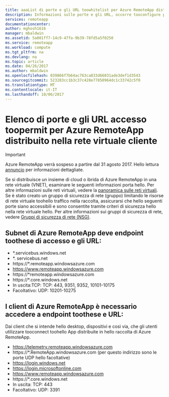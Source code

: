 ```yaml
---
title: aaaList di porte e gli URL toowhitelist per Azure RemoteApp distribuito nella rete virtuale cliente | Documenti Microsoft
description: Informazioni sulle porte e gli URL, occorre tooconfigure per le comunicazioni tramite Azure RemoteApp.
services: remoteapp
documentationcenter: 
author: mghosh1616
manager: mbaldwin
ms.assetid: 5a001ff7-14c9-47fa-9b39-78fd5a5f0250
ms.service: remoteapp
ms.workload: compute
ms.tgt_pltfrm: na
ms.devlang: na
ms.topic: article
ms.date: 04/26/2017
ms.author: mbaldwin
ms.openlocfilehash: 039866f7b64ac763ca833d66031ade3def1d3543
ms.sourcegitcommit: 523283cc1b3c37c428e77850964dc1c33742c5f0
ms.translationtype: MT
ms.contentlocale: it-IT
ms.lasthandoff: 10/06/2017
---
```

# <a name="list-of-ports-and-urls-toopermit-access-for-azure-remoteapp-deployed-in-customer-virtual-network"></a>Elenco di porte e gli URL accesso toopermit per Azure RemoteApp distribuito nella rete virtuale cliente
> [!IMPORTANT]
> Azure RemoteApp verrà sospeso a partire dal 31 agosto 2017. Hello lettura [annuncio](https://go.microsoft.com/fwlink/?linkid=821148) per informazioni dettagliate.
> 
> 

Se si distribuisce un insieme di cloud o ibrida di Azure RemoteApp in una rete virtuale (VNET), esaminare le seguenti informazioni porta hello. Per altre informazioni sulle reti virtuali, vedere la [panoramica sulle reti virtuali](../virtual-network/virtual-networks-overview.md). Se è stato creato un gruppo di sicurezza di rete (gruppo) limitando le risorse di rete virtuale toohello traffico nella raccolta, assicurarsi che hello seguenti porte siano accessibili e sono consentite tramite criteri di sicurezza hello nella rete virtuale hello. Per altre informazioni sui gruppi di sicurezza di rete, vedere [Gruppi di sicurezza di rete (NSG)](../virtual-network/virtual-networks-nsg.md).

## <a name="azure-remoteapp-subnet-needs-access-toothese-endpoints-and-urls"></a>Subnet di Azure RemoteApp deve endpoint toothese di accesso e gli URL:
* *.servicebus.windows.net
* *. servicebus.net
* https://*.remoteapp.windowsazure.com  
* https://www.remoteapp.windowsazure.com 
* https://*remoteapp.windowsazure.com  
* https://*.core.windows.net  
* In uscita:TCP: TCP: 443, 9351, 9352, 10101-10175 
* Facoltativo: UDP: 10201-10275  

## <a name="azure-remoteapp-clients-need-access-toothese-endpoints-and-urls"></a>I client di Azure RemoteApp è necessario accedere a endpoint toothese e URL:
Dai client che si intende hello desktop, dispositivi e così via, che gli utenti utilizzare tooconnect toohello App distribuite in hello raccolta di Azure RemoteApp.

* https://telemetry.remoteapp.windowsazure.com  
* https://*.RemoteApp.windowsazure.com (per questo indirizzo sono le porte UDP hello facoltative) 
* https://login.windows.net  
* https://login.microsoftonline.com  
* https://www.remoteapp.windowsazure.com 
* https://*.core.windows.net  
* In uscita: TCP: 443  
* Facoltativo: UDP: 3391 

